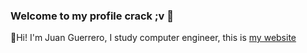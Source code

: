 ### Welcome to my profile crack ;v 👋

🙌Hi! I'm Juan Guerrero, I study computer engineer, this is [my website](https//jgproyectos.com/)
<!--
**JuanGuerreroDev/JuanGuerreroDev** is a ✨ _special_ ✨ repository because its `README.md` (this file) appears on your GitHub profile.

Here are some ideas to get you started:

- 🔭 I’m currently working on ...
- 🌱 I’m currently learning ...
- 👯 I’m looking to collaborate on ...
- 🤔 I’m looking for help with ...
- 💬 Ask me about ...
- 📫 How to reach me: ...
- 😄 Pronouns: ...
- ⚡ Fun fact: ...
-->

